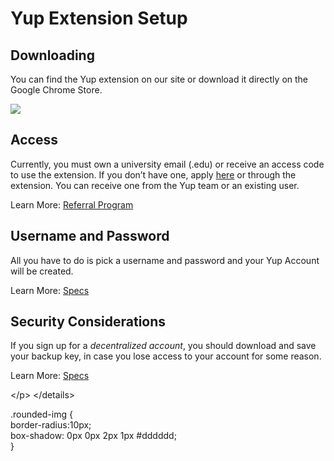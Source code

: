 # Yup Extension Setup

## Downloading

You can find the Yup extension on our site or download it directly on the Google Chrome Store.

![](../.gitbook/assets/chromestore.gif)

## Access

Currently, you must own a university email \(.edu\) or receive an access code to use the extension. If you don’t have one, apply [here](https://join.yup.io/) or through the extension. You can receive one from the Yup team or an existing user.

Learn More: [Referral Program](https://github.com/Yup-io/yup_docs/tree/24938ac610bbd465109806ec69fb9e97054f2399/referral.md)

## Username and Password

All you have to do is pick a username and password and your Yup Account will be created.

Learn More: [Specs](https://github.com/Yup-io/yup_docs/tree/24938ac610bbd465109806ec69fb9e97054f2399/specs.md)

## Security Considerations

If you sign up for a _decentralized account_, you should download and save your backup key, in case you lose access to your account for some reason.

Learn More: [Specs](https://github.com/Yup-io/yup_docs/tree/24938ac610bbd465109806ec69fb9e97054f2399/specs.md)

&lt;/p&gt; &lt;/details&gt;

  
.rounded-img {  
  border-radius:10px;  
  box-shadow: 0px 0px 2px 1px \#dddddd;  
}  


